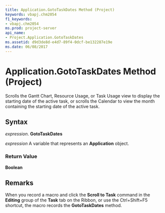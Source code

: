 ```yaml
---
title: Application.GotoTaskDates Method (Project)
keywords: vbapj.chm2054
f1_keywords:
- vbapj.chm2054
ms.prod: project-server
api_name:
- Project.Application.GotoTaskDates
ms.assetid: d9d3de8d-e4d7-89f4-0dcf-be132287e19e
ms.date: 06/08/2017
---
```



# Application.GotoTaskDates Method (Project)

Scrolls the Gantt Chart, Resource Usage, or Task Usage view to display the starting date of the active task, or scrolls the Calendar to view the month containing the starting date of the active task.


## Syntax

 _expression_. **GotoTaskDates**

 _expression_ A variable that represents an **Application** object.


### Return Value

 **Boolean**


## Remarks

When you record a macro and click the **Scroll to Task** command in the **Editing** group of the **Task** tab on the Ribbon, or use the Ctrl+Shift+F5 shortcut, the macro records the **GotoTaskDates** method.


